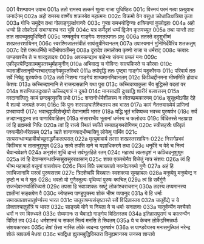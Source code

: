 001  वैशम्पायन उवाच
001a ततो रामस्य तत्कर्म श्रुत्वा राजा युधिष्ठिरः
001c विस्मयं परमं गत्वा प्रत्युवाच जनार्दनम्
002a अहो रामस्य वार्ष्णेय शक्रस्येव महात्मनः
002c विक्रमो येन वसुधा क्रोधान्निःक्षत्रिया कृता
003a गोभिः समुद्रेण तथा गोलाङ्गूलर्क्षवानरैः
003c गुप्ता रामभयोद्विग्नाः क्षत्रियाणां कुलोद्वहाः
004a अहो धन्यो हि लोकोऽयं सभाग्याश्च नरा भुवि
004c यत्र कर्मेदृशं धर्म्यं द्विजेन कृतमच्युत
005a तथा यान्तौ तदा तात तावच्युतयुधिष्ठिरौ
005c जग्मतुर्यत्र गाङ्गेयः शरतल्पगतः प्रभुः
006a ततस्ते ददृशुर्भीष्मं शरप्रस्तरशायिनम्
006c स्वरश्मिजालसंवीतं सायंसूर्यमिवानलम्
007a उपास्यमानं मुनिभिर्देवैरिव शतक्रतुम्
007c देशे परमधर्मिष्ठे नदीमोघवतीमनु
008a दूरादेव तमालोक्य कृष्णो राजा च धर्मराट्
008c चत्वारः पाण्डवाश्चैव ते च शारद्वतादयः
009a अवस्कन्द्याथ वाहेभ्यः संयम्य प्रचलं मनः
009c एकीकृत्येन्द्रियग्राममुपतस्थुर्महामुनीन्
010a अभिवाद्य च गोविन्दः सात्यकिस्ते च कौरवाः
010c व्यासादींस्तानृषीन्पश्चाद्गाङ्गेयमुपतस्थिरे
011a तपोवृद्धिं ततः पृष्ट्वा गाङ्गेयं यदुकौरवाः
011c परिवार्य ततः सर्वे निषेदुः पुरुषर्षभाः
012a ततो निशम्य गाङ्गेयं शाम्यमानमिवानलम्
012c किञ्चिद्दीनमना भीष्ममिति होवाच केशवः
013a कच्चिज्ज्ञानानि ते राजन्प्रसन्नानि यथा पुरा
013c कच्चिदव्याकुला चैव बुद्धिस्ते वदतां वर
014a शराभिघातदुःखात्ते कच्चिद्गात्रं न दूयते
014c मानसादपि दुःखाद्धि शारीरं बलवत्तरम्
015a वरदानात्पितुः कामं छन्दमृत्युरसि प्रभो
015c शन्तनोर्धर्मशीलस्य न त्वेतच्छमकारणम्
016a सुसूक्ष्मोऽपीह देहे वै शल्यो जनयते रुजम्
016c किं पुनः शरसङ्घातैश्चितस्य तव भारत
017a कामं नैतत्तवाख्येयं प्राणिनां प्रभवाप्ययौ
017c भवान्ह्युपदिशेच्छ्रेयो देवानामपि भारत
018a यद्धि भूतं भविष्यच्च भवच्च पुरुषर्षभ
018c सर्वं तज्ज्ञानवृद्धस्य तव पाणाविवाहितम्
019a संसारश्चैव भूतानां धर्मस्य च फलोदयः
019c विदितस्ते महाप्राज्ञ त्वं हि ब्रह्ममयो निधिः
020a त्वां हि राज्ये स्थितं स्फीते समग्राङ्गमरोगिणम्
020c स्त्रीसहस्रैः परिवृतं पश्यामीहोर्ध्वरेतसम्
021a ऋते शान्तनवाद्भीष्मात्त्रिषु लोकेषु पार्थिव
021c सत्यसन्धान्महावीर्याच्छूराद्धर्मैकतत्परात्
022a मृत्युमावार्य तरसा शरप्रस्तरशायिनः
022c निसर्गप्रभवं किञ्चिन्न च तातानुशुश्रुम
023a सत्ये तपसि दाने च यज्ञाधिकरणे तथा
023c धनुर्वेदे च वेदे च नित्यं चैवान्ववेक्षणे
024a अनृशंसं शुचिं दान्तं सर्वभूतहिते रतम्
024c महारथं त्वत्सदृशं न कञ्चिदनुशुश्रुम
025a त्वं हि देवान्सगन्धर्वान्ससुरासुरराक्षसान्
025c शक्त एकरथेनैव विजेतुं नात्र संशयः
026a त्वं हि भीष्म महाबाहो वसूनां वासवोपमः
026c नित्यं विप्रैः समाख्यातो नवमोऽनवमो गुणैः
027a अहं हि त्वाभिजानामि यस्त्वं पुरुषसत्तम
027c त्रिदशेष्वपि विख्यातः स्वशक्त्या सुमहाबलः
028a मनुष्येषु मनुष्येन्द्र न दृष्टो न च मे श्रुतः
028c भवतो यो गुणैस्तुल्यः पृथिव्यां पुरुषः क्वचित्
029a त्वं हि सर्वैर्गुणै राजन्देवानप्यतिरिच्यसे
029c तपसा हि भवाञ्शक्तः स्रष्टुं लोकांश्चराचरान्
030a तदस्य तप्यमानस्य ज्ञातीनां सङ्क्षयेण वै
030c ज्येष्ठस्य पाण्डुपुत्रस्य शोकं भीष्म व्यपानुद
031a ये हि धर्माः समाख्याताश्चातुर्वर्ण्यस्य भारत
031c चातुराश्रम्यसंसृष्टास्ते सर्वे विदितास्तव
032a चातुर्वेद्ये च ये प्रोक्ताश्चातुर्होत्रे च भारत
032c साङ्ख्ये योगे च नियता ये च धर्माः सनातनाः
033a चातुर्वर्ण्येन यश्चैको धर्मो न स्म विरुध्यते
033c सेव्यमानः स चैवाद्यो गाङ्गेय विदितस्तव
034a इतिहासपुराणं च कार्त्स्न्येन विदितं तव
034c धर्मशास्त्रं च सकलं नित्यं मनसि ते स्थितम्
035a ये च केचन लोकेऽस्मिन्नर्थाः संशयकारकाः
035c तेषां छेत्ता नास्ति लोके त्वदन्यः पुरुषर्षभ
036a स पाण्डवेयस्य मनःसमुत्थितं नरेन्द्र शोकं व्यपकर्ष मेधया
036c भवद्विधा ह्युत्तमबुद्धिविस्तरा विमुह्यमानस्य जनस्य शान्तये

